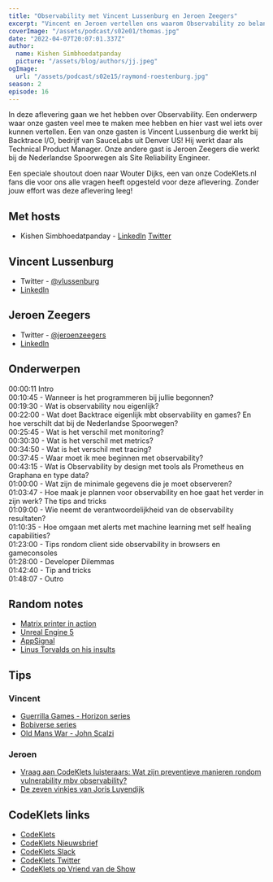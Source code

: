 ```yaml
---
title: "Observability met Vincent Lussenburg en Jeroen Zeegers"
excerpt: "Vincent en Jeroen vertellen ons waarom Observability zo belangrijk is in Software Development"
coverImage: "/assets/podcast/s02e01/thomas.jpg"
date: "2022-04-07T20:07:01.337Z"
author:
  name: Kishen Simbhoedatpanday
  picture: "/assets/blog/authors/jj.jpeg"
ogImage:
  url: "/assets/podcast/s02e15/raymond-roestenburg.jpg"
season: 2
episode: 16
---
```


In deze aflevering gaan we het hebben over Observability. Een onderwerp waar onze gasten veel mee te maken mee hebben en hier vast wel iets over kunnen vertellen.
Een van onze gasten is Vincent Lussenburg die werkt bij Backtrace I/O, bedrijf van SauceLabs uit Denver US! Hij werkt daar als Technical Product Manager.
Onze andere gast is Jeroen Zeegers die werkt bij de Nederlandse Spoorwegen als Site Reliability Engineer.

Een speciale shoutout doen naar Wouter Dijks, een van onze CodeKlets.nl fans die voor ons alle vragen heeft opgesteld voor deze aflevering.
Zonder jouw effort was deze aflevering leeg!

## Met hosts

- Kishen Simbhoedatpanday - [LinkedIn](https://www.linkedin.com/in/kishensimbhoedatpanday/) [Twitter](https://twitter.com/kishenpanday)

## Vincent Lussenburg

- Twitter - [@vlussenburg](https://twitter.com/vlussenburg)
- [LinkedIn](https://www.linkedin.com/in/vincentlussenburg/)

## Jeroen Zeegers

- Twitter - [@jeroenzeegers](https://twitter.com/jeroenzeegers)
- [LinkedIn](https://www.linkedin.com/in/jeroenzeegers/)

## Onderwerpen

00:00:11 Intro  
00:10:45 - Wanneer is het programmeren bij jullie begonnen?  
00:19:30 - Wat is observability nou eigenlijk?  
00:22:00 - Wat doet Backtrace eigenlijk mbt observability en games? En hoe verschilt dat bij de Nederlandse Spoorwegen?  
00:25:45 - Wat is het verschil met monitoring?  
00:30:30 - Wat is het verschil met metrics?  
00:34:50 - Wat is het verschil met tracing?  
00:37:45 - Waar moet ik mee beginnen met observability?  
00:43:15 - Wat is Observability by design met tools als Prometheus en Graphana en type data?  
01:00:00 - Wat zijn de minimale gegevens die je moet observeren?  
01:03:47 - Hoe maak je plannen voor observability en hoe gaat het verder in zijn werk? The tips and tricks  
01:09:00 - Wie neemt de verantwoordelijkheid van de observability resultaten?  
01:10:35 - Hoe omgaan met alerts met machine learning met self healing capabilities?  
01:23:00 - Tips rondom client side observability in browsers en gameconsoles  
01:28:00 - Developer Dilemmas  
01:42:40 - Tip and tricks  
01:48:07 - Outro

## Random notes

- [Matrix printer in action](https://www.youtube.com/watch?v=A_vXA058EDY)
- [Unreal Engine 5](https://www.youtube.com/watch?v=7ZLibi6s_ew)
- [AppSignal](https://www.appsignal.com/)
- [Linus Torvalds on his insults](https://www.youtube.com/watch?v=JZ017D_JOPY)

## Tips

### Vincent

- [Guerrilla Games - Horizon series](https://www.guerrilla-games.com/games)
- [Bobiverse series](<https://bobiverse.fandom.com/wiki/We_Are_Legion_(We_Are_Bob)_Wiki>)
- [Old Mans War - John Scalzi](https://www.bol.com/nl/nl/f/old-man-s-war/30315532/)

### Jeroen

- [Vraag aan CodeKlets luisteraars: Wat zijn preventieve manieren rondom vulnerability mbv observability?](https://codeklets.slack.com)
- [De zeven vinkjes van Joris Luyendijk](https://bol.com/nl/nl/f/de-zeven-vinkjes/9300000056966296/)

## CodeKlets links

- [CodeKlets](https://codeklets.nl)
- [CodeKlets Nieuwsbrief](https://codeklets.nl/newsletter)
- [CodeKlets Slack](https://join.slack.com/t/codeklets/shared_invite/enQtNzQ4MTI4MTMxNzY2LWYzNTk0NzE1YzdkNDczYTg1MDBjZDIyZjkzMThmYTBkZTY3ZTBhNDYyOGY4OWQxZGExM2Q5NzA2ZDM0NGY1ZGM)
- [CodeKlets Twitter](https://twitter.com/codeklets)
- [CodeKlets op Vriend van de Show](https://vriendvandeshow.nl/codeklets)
